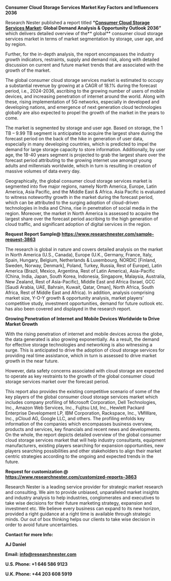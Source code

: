 ﻿**Consumer Cloud Storage Services Market <a name="_hlk92821882"></a>Key Factors and Influencers 2036**

Research Nester published a report titled **“[Consumer Cloud Storage Services Market](https://www.researchnester.com/reports/consumer-cloud-storage-services-market/3863): Global Demand Analysis & Opportunity Outlook 2036”** which delivers detailed overview of the** global** consumer cloud storage services market in terms of market segmentation by storage, user age, and by region.

Further, for the in-depth analysis, the report encompasses the industry growth indicators, restraints, supply and demand risk, along with detailed discussion on current and future market trends that are associated with the growth of the market.

The global consumer cloud storage services market is estimated to occupy a substantial revenue by growing at a CAGR of <a name="_hlk91521038"></a>18.1% during the forecast period, i.e., 2024-2036, ascribing to the growing number of users of mobile devices, and increasing penetration of internet around the world. Along with these, rising implementation of 5G networks, especially in developed and developing nations, and emergence of next generation cloud technologies globally are also expected to propel the growth of the market in the years to come. 

The market is segmented by storage and user age. Based on storage, the 1 TB – 9.99 TB segment is anticipated to acquire the largest share during the forecast period on the back of the hike in generation of user data, especially in many developing countries, which is predicted to impel the demand for large storage capacity to store information. Additionally, by user age, the 18-40 years segment is projected to grab the largest share over the forecast period attributing to the growing internet use amongst young adults and millennials worldwide, which in turn is resulting in creation of massive volumes of data every day. 

Geographically, the global consumer cloud storage services market is segmented into five major regions, namely North America, Europe, Latin America, Asia Pacific, and the Middle East & Africa. Asia Pacific is evaluated to witness noteworthy growth in the market during the forecast period, which can be attributed to the surging adoption of cloud-driven technologies in India and China, rise in penetration of social media in the region. Moreover, the market in North America is assessed to acquire the largest share over the forecast period ascribing to the high generation of cloud traffic, and significant adoption of digital services in the region.

**Request Report Sample@ <https://www.researchnester.com/sample-request-3863>** 

The research is global in nature and covers detailed analysis on the market in North America (U.S., Canada), Europe (U.K., Germany, France, Italy, Spain, Hungary, Belgium, Netherlands & Luxembourg, NORDIC [Finland, Sweden, Norway, Denmark], Poland, Turkey, Russia, Rest of Europe), Latin America (Brazil, Mexico, Argentina, Rest of Latin America), Asia-Pacific (China, India, Japan, South Korea, Indonesia, Singapore, Malaysia, Australia, New Zealand, Rest of Asia-Pacific), Middle East and Africa (Israel, GCC [Saudi Arabia, UAE, Bahrain, Kuwait, Qatar, Oman], North Africa, South Africa, Rest of Middle East and Africa). In addition, analysis comprising market size, Y-O-Y growth & opportunity analysis, market players’ competitive study, investment opportunities, demand for future outlook etc. has also been covered and displayed in the research report.

**Growing Penetration of Internet and Mobile Devices Worldwide to Drive Market Growth**

With the rising penetration of internet and mobile devices across the globe, the data generated is also growing exponentially. As a result, the demand for effective storage technologies and networking is also witnessing a surge. This is anticipated to drive the adoption of cloud storage services for providing real time assistance, which in turn is assessed to drive market growth in the near future.

However, data safety concerns associated with cloud storage are expected to operate as key restraints to the growth of the global consumer cloud storage services market over the forecast period.

This report also provides the existing competitive scenario of some of the key players of the global consumer cloud storage services market which includes company profiling of Microsoft Corporation, Dell Technologies, Inc., Amazon Web Services, Inc., Fujitsu Ltd, Inc., Hewlett Packard Enterprise Development LP, IBM Corporation, Rackspace, Inc., VMWare, Inc., pCloud AG, Google LLC, and others. The profiling enfolds key information of the companies which encompasses business overview, products and services, key financials and recent news and developments. On the whole, the report depicts detailed overview of the global consumer cloud storage services market that will help industry consultants, equipment manufacturers, existing players searching for expansion opportunities, new players searching possibilities and other stakeholders to align their market centric strategies according to the ongoing and expected trends in the future.      

**Request for customization @ <https://www.researchnester.com/customized-reports-3863>**    

Research Nester is a leading service provider for strategic market research and consulting. We aim to provide unbiased, unparalleled market insights and industry analysis to help industries, conglomerates and executives to take wise decisions for their future marketing strategy, expansion and investment etc. We believe every business can expand to its new horizon, provided a right guidance at a right time is available through strategic minds. Our out of box thinking helps our clients to take wise decision in order to avoid future uncertainties.

**Contact for more Info:**

**AJ Daniel**

**Email: info@researchnester.com**

**U.S. Phone: +1 646 586 9123** 

**U.K. Phone: +44 203 608 5919**
